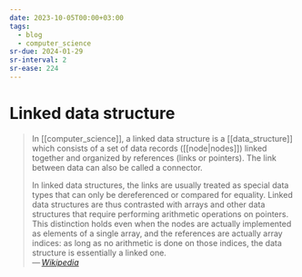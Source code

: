 ```yaml
---
date: 2023-10-05T00:00+03:00
tags:
  - blog
  - computer_science
sr-due: 2024-01-29
sr-interval: 2
sr-ease: 224
---
```


# Linked data structure

> In [[computer_science]], a linked data structure is a [[data_structure]] which
> consists of a set of data records ([[node|nodes]]) linked together and
> organized by references (links or pointers). The link between data can also be
> called a connector.
>
> In linked data structures, the links are usually treated as special data types
> that can only be dereferenced or compared for equality. Linked data structures
> are thus contrasted with arrays and other data structures that require
> performing arithmetic operations on pointers. This distinction holds even when
> the nodes are actually implemented as elements of a single array, and the
> references are actually array indices: as long as no arithmetic is done on
> those indices, the data structure is essentially a linked one.\
> — <cite>[Wikipedia](https://en.wikipedia.org/wiki/Linked_data_structure)</cite>
